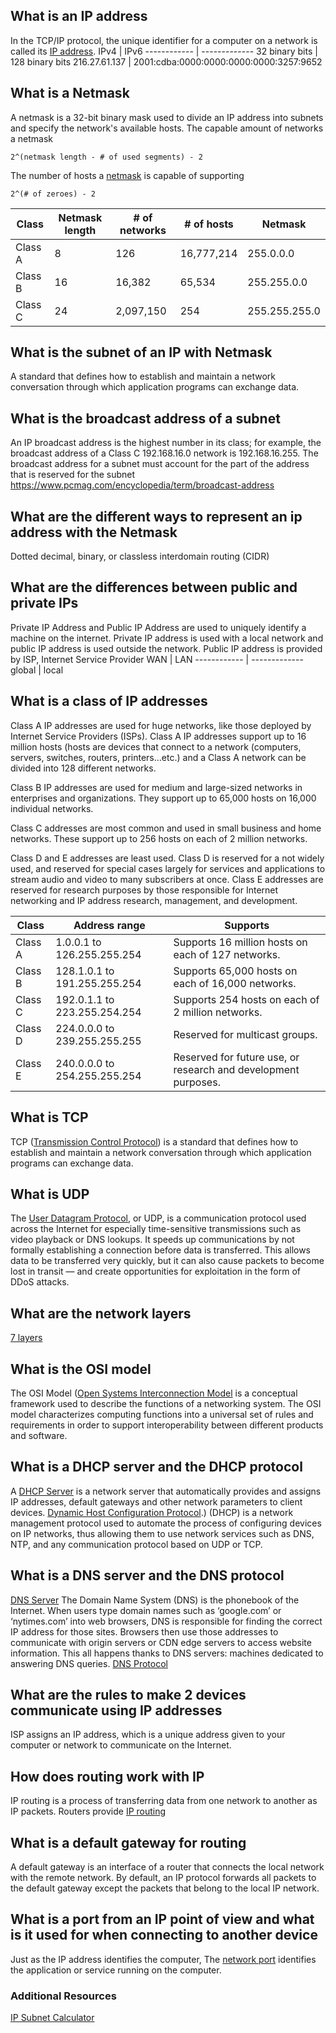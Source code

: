 ## What is an IP address
In the TCP/IP protocol, the unique identifier for a computer on a network is called its [IP address](https://computer.howstuffworks.com/internet/basics/what-is-an-ip-address.htm).
IPv4 | IPv6
------------ | -------------
32 binary bits | 128 binary bits
216.27.61.137 | 2001:cdba:0000:0000:0000:0000:3257:9652

## What is a Netmask
A netmask is a 32-bit binary mask used to divide an IP address into subnets and specify the network's available hosts.
The capable amount of networks a netmask
```
2^(netmask length - # of used segments) - 2
```
The number of hosts a [netmask](https://www.computerhope.com/jargon/n/netmask.htm) is capable of supporting
```
2^(# of zeroes) - 2
```
Class | Netmask length | # of networks | # of hosts | Netmask
------------ | ------------- | ------------- | ------------- | -------------
Class A | 8 | 126 | 16,777,214 | 255.0.0.0
Class B | 16 | 16,382 | 65,534 | 255.255.0.0
Class C | 24 | 2,097,150 | 254 | 255.255.255.0

## What is the subnet of an IP with Netmask
A standard that defines how to establish and maintain a network conversation through which application programs can exchange data.
## What is the broadcast address of a subnet
An IP broadcast address is the highest number in its class; for example, the broadcast address of a Class C 192.168.16.0 network is 192.168.16.255.
The broadcast address for a subnet must account for the part of the address that is reserved for the subnet
https://www.pcmag.com/encyclopedia/term/broadcast-address
## What are the different ways to represent an ip address with the Netmask
Dotted decimal, binary, or classless interdomain routing (CIDR)
## What are the differences between public and private IPs
Private IP Address and Public IP Address are used to uniquely identify a machine on the internet. Private IP address is used with a local network and public IP address is used outside the network. Public IP address is provided by ISP, Internet Service Provider
WAN | LAN
------------ | -------------
global | local

## What is a class of IP addresses
Class A IP addresses are used for huge networks, like those deployed by Internet Service Providers (ISPs). Class A IP addresses support up to 16 million hosts (hosts are devices that connect to a network (computers, servers, switches, routers, printers…etc.) and a Class A network can be divided into 128 different networks.

Class B IP addresses are used for medium and large-sized networks in enterprises and organizations. They support up to 65,000 hosts on 16,000 individual networks.

Class C addresses are most common and used in small business and home networks. These support up to 256 hosts on each of 2 million networks.

Class D and E addresses are least used. Class D is reserved for a not widely used, and reserved for special cases largely for services and applications to stream audio and video to many subscribers at once. Class E addresses are reserved for research purposes by those responsible for Internet networking and IP address research, management, and development.

Class | Address range |  Supports 
------------ | ------------- | -------------
Class A | 1.0.0.1 to 126.255.255.254 | Supports 16 million hosts on each of 127 networks.
Class B | 128.1.0.1 to 191.255.255.254 | Supports 65,000 hosts on each of 16,000 networks.
Class C | 192.0.1.1 to 223.255.254.254 | Supports 254 hosts on each of 2 million networks. 
Class D | 224.0.0.0 to 239.255.255.255 | Reserved for multicast groups. 
Class E | 240.0.0.0 to 254.255.255.254 | Reserved for future use, or research and development purposes.
## What is TCP
TCP ([Transmission Control Protocol](https://searchnetworking.techtarget.com/definition/TCP#:~:text=TCP%20(Transmission%20Control%20Protocol)%20is,of%20data%20to%20each%20other)) is a standard that defines how to establish and maintain a network conversation through which application programs can exchange data.

## What is UDP
The [User Datagram Protocol](https://www.cloudflare.com/learning/ddos/glossary/user-datagram-protocol-udp/), or UDP, is a communication protocol used across the Internet for especially time-sensitive transmissions such as video playback or DNS lookups. It speeds up communications by not formally establishing a connection before data is transferred. This allows data to be transferred very quickly, but it can also cause packets to become lost in transit — and create opportunities for exploitation in the form of DDoS attacks.
## What are the network layers
[7 layers](https://www.plixer.com/blog/network-layers-explained/)
## What is the OSI model
The OSI Model ([Open Systems Interconnection Model](https://www.forcepoint.com/cyber-edu/osi-model#:~:text=The%20OSI%20Model%20(Open%20Systems,between%20different%20products%20and%20software.)) is a conceptual framework used to describe the functions of a networking system. The OSI model characterizes computing functions into a universal set of rules and requirements in order to support interoperability between different products and software. 
## What is a DHCP server and the DHCP protocol
A [DHCP Server](https://www.infoblox.com/glossary/dhcp-server/) is a network server that automatically provides and assigns IP addresses, default gateways and other network parameters to client devices. 
[Dynamic Host Configuration Protocol](https://www.efficientip.com/what-is-dhcp-and-why-is-it-important/#:~:text=A%20DHCP%20server%20dynamically%20assigns,DNS%2DDHCP%2DIPAM).) (DHCP) is a network management protocol used to automate the process of configuring devices on IP networks, thus allowing them to use network services such as DNS, NTP, and any communication protocol based on UDP or TCP. 
## What is a DNS server and the DNS protocol
[DNS Server](https://www.cloudflare.com/learning/dns/what-is-a-dns-server/)
The Domain Name System (DNS) is the phonebook of the Internet. When users type domain names such as ‘google.com’ or ‘nytimes.com’ into web browsers, DNS is responsible for finding the correct IP address for those sites. Browsers then use those addresses to communicate with origin servers or CDN edge servers to access website information. This all happens thanks to DNS servers: machines dedicated to answering DNS queries.
[DNS Protocol](https://ns1.com/resources/dns-protocol)
## What are the rules to make 2 devices communicate using IP addresses
ISP assigns an IP address, which is a unique address given to your computer or network to communicate on the Internet.
## How does routing work with IP
IP routing is a process of transferring data from one network to another as IP packets. Routers provide [IP routing](https://www.computernetworkingnotes.com/ccna-study-guide/basic-of-ip-routing-explained-with-example.html)
## What is a default gateway for routing
A default gateway is an interface of a router that connects the local network with the remote network. By default, an IP protocol forwards all packets to the default gateway except the packets that belong to the local IP network.
## What is a port from an IP point of view and what is it used for when connecting to another device
Just as the IP address identifies the computer, The [network port](http://www.steves-internet-guide.com/tcpip-ports-sockets/) identifies the application or service running on the computer.
### Additional Resources
[IP Subnet Calculator](https://www.calculator.net/ip-subnet-calculator.html)
